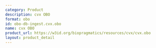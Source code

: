 ```yaml
---
category: Product
description: cvx OBO
format: obo
id: obo-db-ingest.cvx.obo
name: cvx OBO
product_url: https://w3id.org/biopragmatics/resources/cvx/cvx.obo
layout: product_detail
---
```

